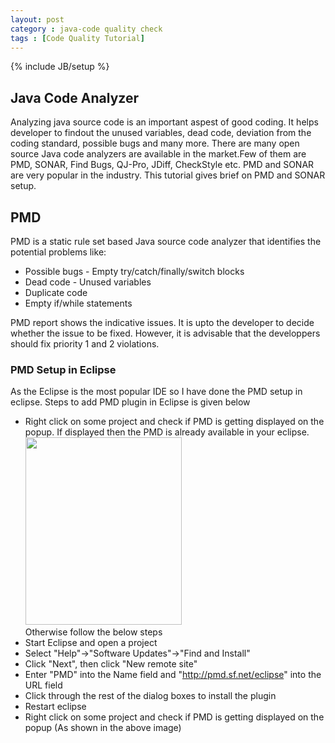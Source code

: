 ```yaml
---
layout: post
category : java-code quality check
tags : [Code Quality Tutorial]
---
```

{% include JB/setup %}

## Java Code Analyzer
Analyzing java source code is an important aspest of good coding. It helps developer to findout the unused variables, dead code, deviation from the coding standard, possible bugs and many more. There are many open source Java code analyzers are available in the market.Few of them are PMD, SONAR, Find Bugs, QJ-Pro, JDiff, CheckStyle etc. PMD and SONAR are very popular in the industry. This tutorial gives brief on PMD and SONAR setup.

## PMD
PMD is a static rule set based Java source code analyzer that identifies the potential problems like:
 * Possible bugs - Empty try/catch/finally/switch blocks
 * Dead code - Unused variables
 * Duplicate code
 * Empty if/while statements

PMD report shows the indicative issues. It is upto the developer to decide whether the issue to be fixed. However, it is advisable that the developpers should fix priority 1 and 2 violations.

### PMD Setup in Eclipse
As the Eclipse is the most popular IDE so I have done the PMD setup in eclipse.
Steps to add PMD plugin in Eclipse is given below
 - Right click on some project and check if PMD is getting displayed on the popup. If displayed then the PMD is already available in your eclipse. <br/><img src="http://www.eclipsezone.com/articles/pmd/images/check_code_pmd.png" height="300" width="250"> <br/>
Otherwise follow the below steps
 - Start Eclipse and open a project
 - Select "Help"->"Software Updates"->"Find and Install"
 - Click "Next", then click "New remote site"
 - Enter "PMD" into the Name field and "http://pmd.sf.net/eclipse" into the URL field
 - Click through the rest of the dialog boxes to install the plugin
 - Restart eclipse
 - Right click on some project and check if PMD is getting displayed on the popup (As shown in the above image)
